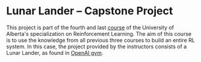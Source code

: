 # Lunar Lander – Capstone Project

This project is part of the fourth and last [course](https://www.coursera.org/learn/complete-reinforcement-learning-system) of the University of Alberta's specialization on Reinforcement Learning. The aim of this course is to use the knowledge from all previous three courses to build an entire RL system. In this case, the project provided by the instructors consists of a Lunar Lander, as found in [OpenAI gym](https://gym.openai.com/envs/LunarLander-v2/).
